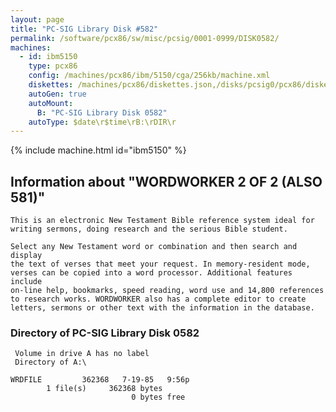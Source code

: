 ```yaml
---
layout: page
title: "PC-SIG Library Disk #582"
permalink: /software/pcx86/sw/misc/pcsig/0001-0999/DISK0582/
machines:
  - id: ibm5150
    type: pcx86
    config: /machines/pcx86/ibm/5150/cga/256kb/machine.xml
    diskettes: /machines/pcx86/diskettes.json,/disks/pcsig0/pcx86/diskettes.json
    autoGen: true
    autoMount:
      B: "PC-SIG Library Disk 0582"
    autoType: $date\r$time\rB:\rDIR\r
---
```


{% include machine.html id="ibm5150" %}

## Information about "WORDWORKER 2 OF 2 (ALSO 581)"

    This is an electronic New Testament Bible reference system ideal for
    writing sermons, doing research and the serious Bible student.
    
    Select any New Testament word or combination and then search and display
    the text of verses that meet your request. In memory-resident mode,
    verses can be copied into a word processor. Additional features include
    on-line help, bookmarks, speed reading, word use and 14,800 references
    to research works. WORDWORKER also has a complete editor to create
    letters, sermons or other text with the information in the database.

### Directory of PC-SIG Library Disk 0582

     Volume in drive A has no label
     Directory of A:\

    WRDFILE         362368   7-19-85   9:56p
            1 file(s)     362368 bytes
                               0 bytes free
